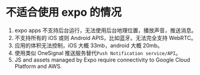 # 不适合使用 expo 的情况

1.  expo apps 不支持后台运行，无法使用后台地理位置，播放声音，推送消息。
2.  不支持所有的 iOS 或则 Android APIS，比如蓝牙。无法完全支持 WebRTC。
3.  应用的体积无法控制，iOS 大概 33mb，android 大概 20mb。
4.  使用类似 OneSignal 推送服务替代`Push Notification service/API`。
5.  JS and assets managed by Expo require connectivity to Google Cloud Platform and AWS.
